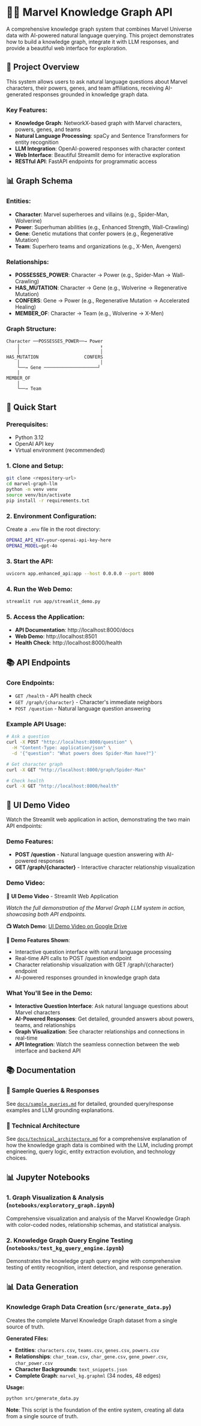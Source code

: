 # 🦸‍♂️ Marvel Knowledge Graph API

A comprehensive knowledge graph system that combines Marvel Universe data with AI-powered natural language querying. This project demonstrates how to build a knowledge graph, integrate it with LLM responses, and provide a beautiful web interface for exploration.

## 🎯 Project Overview

This system allows users to ask natural language questions about Marvel characters, their powers, genes, and team affiliations, receiving AI-generated responses grounded in knowledge graph data.

### **Key Features:**
- **Knowledge Graph**: NetworkX-based graph with Marvel characters, powers, genes, and teams
- **Natural Language Processing**: spaCy and Sentence Transformers for entity recognition
- **LLM Integration**: OpenAI-powered responses with character context
- **Web Interface**: Beautiful Streamlit demo for interactive exploration
- **RESTful API**: FastAPI endpoints for programmatic access

## 📊 Graph Schema

### **Entities:**
- **Character**: Marvel superheroes and villains (e.g., Spider-Man, Wolverine)
- **Power**: Superhuman abilities (e.g., Enhanced Strength, Wall-Crawling)
- **Gene**: Genetic mutations that confer powers (e.g., Regenerative Mutation)
- **Team**: Superhero teams and organizations (e.g., X-Men, Avengers)

### **Relationships:**
- **POSSESSES_POWER**: Character → Power (e.g., Spider-Man → Wall-Crawling)
- **HAS_MUTATION**: Character → Gene (e.g., Wolverine → Regenerative Mutation)
- **CONFERS**: Gene → Power (e.g., Regenerative Mutation → Accelerated Healing)
- **MEMBER_OF**: Character → Team (e.g., Wolverine → X-Men)

### **Graph Structure:**
```
Character ──POSSESSES_POWER──→ Power
    │                              ↑
    │                              │
HAS_MUTATION                 CONFERS
    │                              │
    └──→ Gene ────────────────────┘
    │
MEMBER_OF
    │
    └──→ Team
```

## 🚀 Quick Start

### **Prerequisites:**
- Python 3.12
- OpenAI API key
- Virtual environment (recommended)

### **1. Clone and Setup:**
```bash
git clone <repository-url>
cd marvel-graph-llm
python -m venv venv
source venv/bin/activate  
pip install -r requirements.txt
```

### **2. Environment Configuration:**
Create a `.env` file in the root directory:
```bash
OPENAI_API_KEY=your-openai-api-key-here
OPENAI_MODEL=gpt-4o
```

### **3. Start the API:**
```bash
uvicorn app.enhanced_api:app --host 0.0.0.0 --port 8000
```

### **4. Run the Web Demo:**
```bash
streamlit run app/streamlit_demo.py
```

### **5. Access the Application:**
- **API Documentation**: http://localhost:8000/docs
- **Web Demo**: http://localhost:8501
- **Health Check**: http://localhost:8000/health

## 📚 API Endpoints

### **Core Endpoints:**
- `GET /health` - API health check
- `GET /graph/{character}` - Character's immediate neighbors
- `POST /question` - Natural language question answering

### **Example API Usage:**
```bash
# Ask a question
curl -X POST "http://localhost:8000/question" \
  -H "Content-Type: application/json" \
  -d '{"question": "What powers does Spider-Man have?"}'

# Get character graph
curl -X GET "http://localhost:8000/graph/Spider-Man"

# Check health
curl -X GET "http://localhost:8000/health"
```

## 🎥 UI Demo Video

Watch the Streamlit web application in action, demonstrating the two main API endpoints:

### **Demo Features:**
- **POST /question** - Natural language question answering with AI-powered responses
- **GET /graph/{character}** - Interactive character relationship visualization

### **Demo Video:**
🎥 **UI Demo Video** - Streamlit Web Application

*Watch the full demonstration of the Marvel Graph LLM system in action, showcasing both API endpoints.*

**📺 Watch Demo**: [UI Demo Video on Google Drive](https://drive.google.com/file/d/1eIhGeNSHvn-V5B-EZAXJPToRmdKOmykP/view?usp=drive_link)

**🎯 Demo Features Shown**:
- Interactive question interface with natural language processing
- Real-time API calls to POST /question endpoint
- Character relationship visualization with GET /graph/{character} endpoint
- AI-powered responses grounded in knowledge graph data

### **What You'll See in the Demo:**
- **Interactive Question Interface**: Ask natural language questions about Marvel characters
- **AI-Powered Responses**: Get detailed, grounded answers about powers, teams, and relationships
- **Graph Visualization**: See character relationships and connections in real-time
- **API Integration**: Watch the seamless connection between the web interface and backend API

## 📚 Documentation

### **🧪 Sample Queries & Responses**
See [`docs/sample_queries.md`](docs/sample_queries.md) for detailed, grounded query/response examples and LLM grounding explanations.

### **🧠 Technical Architecture**
See [`docs/technical_architecture.md`](docs/technical_architecture.md) for a comprehensive explanation of how the knowledge graph data is combined with the LLM, including prompt engineering, query logic, entity extraction evolution, and technology choices.

## 📊 Jupyter Notebooks

### **1. Graph Visualization & Analysis** (`notebooks/exploratory_graph.ipynb`)
Comprehensive visualization and analysis of the Marvel Knowledge Graph with color-coded nodes, relationship schemas, and statistical analysis.

### **2. Knowledge Graph Query Engine Testing** (`notebooks/test_kg_query_engine.ipynb`)
Demonstrates the knowledge graph query engine with comprehensive testing of entity recognition, intent detection, and response generation.

## 📊 Data Generation

### **Knowledge Graph Data Creation** (`src/generate_data.py`)

Creates the complete Marvel Knowledge Graph dataset from a single source of truth.

**Generated Files:**
- **Entities**: `characters.csv`, `teams.csv`, `genes.csv`, `powers.csv`
- **Relationships**: `char_team.csv`, `char_gene.csv`, `gene_power.csv`, `char_power.csv`
- **Character Backgrounds**: `text_snippets.json`
- **Complete Graph**: `marvel_kg.graphml` (34 nodes, 48 edges)

**Usage:**
```bash
python src/generate_data.py
```

**Note**: This script is the foundation of the entire system, creating all data from a single source of truth.
